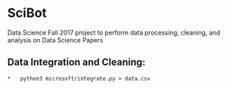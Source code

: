 # SciBot
Data Science Fall 2017 project to perform data processing, cleaning, and analysis on Data Science Papers

Data Integration and Cleaning:
------------------------------
    *   python3 microsoft/integrate.py > data.csv
